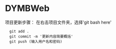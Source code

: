 # DYMBWeb

项目更新步骤：
在右击项目文件夹，选择'git bash here'


```
  git add .
  git commit -m '更新内容简要概括'
  git push (输入用户名和密码)
  ```
